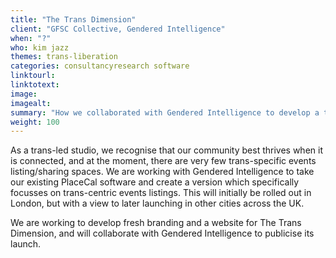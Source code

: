 ```yaml
---
title: "The Trans Dimension"
client: "GFSC Collective, Gendered Intelligence"
when: "?"
who: kim jazz
themes: trans-liberation
categories: consultancyresearch software
linktourl:
linktotext:
image:
imagealt:
summary: "How we collaborated with Gendered Intelligence to develop a trans-focussed offshoot of our award-winning PlaceCal Community Calendar."
weight: 100
---
```


As a trans-led studio, we recognise that our community best thrives when it is connected, and at the moment, there are very few trans-specific events listing/sharing spaces. We are working with Gendered Intelligence to take our existing PlaceCal software and create a version which specifically focusses on trans-centric events listings. This will initially be rolled out in London, but with a view to later launching in other cities across the UK.

We are working to develop fresh branding and a website for The Trans Dimension, and will collaborate with Gendered Intelligence to publicise its launch.
